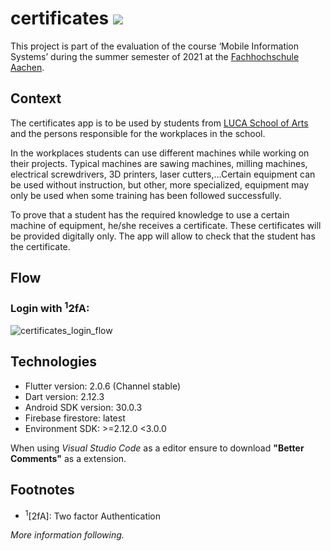 # certificates ![](https://img.shields.io/badge/Beta-v0.9.1-informational?style=flat&logoColor=white&color=ffef00)



This project is part of the evaluation of the course ‘Mobile Information Systems’ during
the summer semester of 2021 at the [Fachhochschule Aachen](https://www.fh-aachen.de/).

## Context

The certificates app is to be used by students from [LUCA School of Arts](https://www.luca-arts.be/en) and the persons 
responsible for the workplaces in the school.
<br>

In the workplaces students can use different machines while working on their projects. 
Typical machines are sawing machines, milling machines, electrical screwdrivers, 3D printers, 
laser cutters,…Certain equipment can be used without instruction, but other, more specialized, 
equipment may only be used when some training has been followed successfully.
<br>

To prove that a student has the required knowledge to use a certain machine of 
equipment, he/she receives a certificate. These certificates will be provided digitally only. The 
app will allow to check that the student has the certificate.

## Flow
### Login with <sup>1</sup>2fA:
![certificates_login_flow](https://user-images.githubusercontent.com/56700857/118415064-76deb580-b6a8-11eb-9a2e-1904353f7270.png)

## Technologies
* Flutter version: 2.0.6 (Channel stable)
* Dart version: 2.12.3
* Android SDK version: 30.0.3
* Firebase firestore: latest
* Environment SDK: >=2.12.0 <3.0.0

When using _Visual Studio Code_ as a editor ensure to download **"Better Comments"** as a extension.

## Footnotes
* <sup>1</sup>[2fA]: Two factor Authentication

_More information following._
